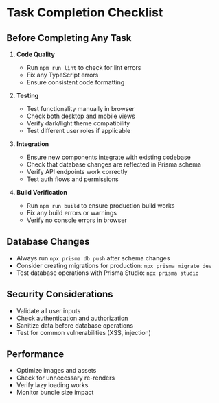 # Task Completion Checklist

## Before Completing Any Task
1. **Code Quality**
   - Run `npm run lint` to check for lint errors
   - Fix any TypeScript errors
   - Ensure consistent code formatting

2. **Testing** 
   - Test functionality manually in browser
   - Check both desktop and mobile views
   - Verify dark/light theme compatibility
   - Test different user roles if applicable

3. **Integration**
   - Ensure new components integrate with existing codebase
   - Check that database changes are reflected in Prisma schema
   - Verify API endpoints work correctly
   - Test auth flows and permissions

4. **Build Verification**
   - Run `npm run build` to ensure production build works
   - Fix any build errors or warnings
   - Verify no console errors in browser

## Database Changes
- Always run `npx prisma db push` after schema changes
- Consider creating migrations for production: `npx prisma migrate dev`
- Test database operations with Prisma Studio: `npx prisma studio`

## Security Considerations
- Validate all user inputs
- Check authentication and authorization
- Sanitize data before database operations
- Test for common vulnerabilities (XSS, injection)

## Performance
- Optimize images and assets
- Check for unnecessary re-renders
- Verify lazy loading works
- Monitor bundle size impact